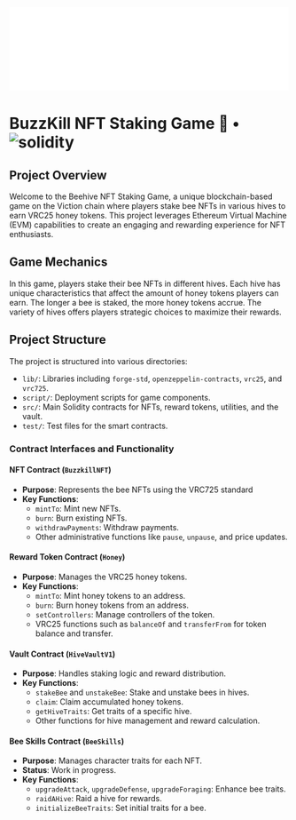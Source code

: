  <img width="1000" height="150" top="150" src="./public/buzzkill-logo-hero.svg">

# BuzzKill NFT Staking Game 🐝 • ![solidity](https://img.shields.io/badge/solidity-^0.8.23-lightgrey)

## Project Overview
Welcome to the Beehive NFT Staking Game, a unique blockchain-based game on the Viction chain where players stake bee NFTs in various hives to earn VRC25 honey tokens. This project leverages Ethereum Virtual Machine (EVM) capabilities to create an engaging and rewarding experience for NFT enthusiasts.

## Game Mechanics
In this game, players stake their bee NFTs in different hives. Each hive has unique characteristics that affect the amount of honey tokens players can earn. The longer a bee is staked, the more honey tokens accrue. The variety of hives offers players strategic choices to maximize their rewards.

## Project Structure
The project is structured into various directories:

- `lib/`: Libraries including `forge-std`, `openzeppelin-contracts`, `vrc25`, and `vrc725`.
- `script/`: Deployment scripts for game components.
- `src/`: Main Solidity contracts for NFTs, reward tokens, utilities, and the vault.
- `test/`: Test files for the smart contracts.


### Contract Interfaces and Functionality
#### NFT Contract (`BuzzkillNFT`)
- **Purpose**: Represents the bee NFTs using the VRC725 standard
- **Key Functions**:
  - `mintTo`: Mint new NFTs.
  - `burn`: Burn existing NFTs.
  - `withdrawPayments`: Withdraw payments.
  - Other administrative functions like `pause`, `unpause`, and price updates.

#### Reward Token Contract (`Honey`)
- **Purpose**: Manages the VRC25 honey tokens.
- **Key Functions**:
  - `mintTo`: Mint honey tokens to an address.
  - `burn`: Burn honey tokens from an address.
  - `setControllers`: Manage controllers of the token.
  - VRC25 functions such as `balanceOf` and `transferFrom` for token balance and transfer.

#### Vault Contract (`HiveVaultV1`)
- **Purpose**: Handles staking logic and reward distribution.
- **Key Functions**:
  - `stakeBee` and `unstakeBee`: Stake and unstake bees in hives.
  - `claim`: Claim accumulated honey tokens.
  - `getHiveTraits`: Get traits of a specific hive.
  - Other functions for hive management and reward calculation.

#### Bee Skills Contract (`BeeSkills`)
- **Purpose**: Manages character traits for each NFT.
- **Status**: Work in progress.
- **Key Functions**:
  - `upgradeAttack`, `upgradeDefense`, `upgradeForaging`: Enhance bee traits.
  - `raidAHive`: Raid a hive for rewards.
  - `initializeBeeTraits`: Set initial traits for a bee.
